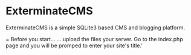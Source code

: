 ExterminateCMS
==============

ExterminateCMS is a simple SQLite3 based CMS and blogging platform.

= Before you start...
... upload the files your server. Go to the index.php page and you will be promped to enter your site's title.'


